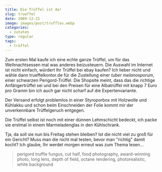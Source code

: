 ```yaml
---
title: Die Trüffel ist da!
slug: trueffel
date: 2009-12-21
image: images/post/truffles.webp
categories: 
  - zutaten
type: regular
tags: 
  - trüffel
---
```


Zum ersten Mal kaufe ich eine echte ganze Trüffel, um für das Weihnachtsessen mal was anderes beizusteuern. Die Auswahl im Internet ist nicht einfach, würdert Ihr Trüffel bei ebay kaufen? Ich lieber nicht und wähle dann trueffelkontor.de für die Zustellung einer _tuber melanosporum_, einer schwarzen Perigord-Trüffel. Die Shopsite meint, dass das die richtige Anfängertrüffel sei und bei den Preisen für eine Albatrüffel mit knapp 7 Euro pro Gramm bin ich auch gar nicht scharf auf die Expertenvariante.

Der Versand erfolgt problemlos in einer Styroporbox mit Holzwolle und Kühlakku und schon beim Einschneiden der Folie kommt mir der unverkennbare Trüffelgeruch entgegen.

Die Trüffel selbst ist noch mit einer dünnen Lehmschicht bedeckt, ich packe sie erstmal in einem Marmeladenglas in den Kühlschrank.

Tja, da soll sie nun bis Freitag stehen bleiben? Ist die nicht viel zu groß für ein Gericht? Muss man die nicht mal testen, bevor man "richtig" damit kocht? Ich glaube, Ihr werdet morgen erneut was zum Thema lesen...

> perigord truffle fungus, cut half, food photography, award-winning photo, long lens, depth of field, octane rendering, photorealistic, white background